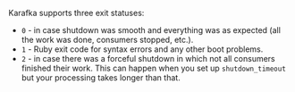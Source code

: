 Karafka supports three exit statuses:

- ```0``` - in case shutdown was smooth and everything was as expected (all the work was done, consumers stopped, etc.).
- ```1``` - Ruby exit code for syntax errors and any other boot problems.
- ```2``` - in case there was a forceful shutdown in which not all consumers finished their work. This can happen when you set up ```shutdown_timeout``` but your processing takes longer than that.
